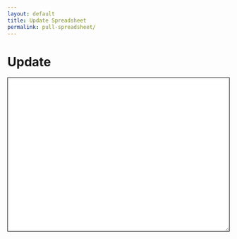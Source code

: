 ```yaml
---
layout: default
title: Update Spreadsheet
permalink: pull-spreadsheet/
---
```


<!--These are JavaScript Libraries-->
<script type="text/javascript" src="/js/jquery-latest.min.js"></script>
<script type="text/javascript" src="/js/utility.js"></script>
<script type="text/javascript" src="/js/cookies.js"></script>
<script type="text/javascript" src="/js/tabletop.js"></script>
<script type="text/javascript" src="/js/js-yaml.min.js"></script>
<script type="text/javascript" src="/js/github.js"></script>

<h1>Update </h1>
<script type="text/javascript">

    // Reset the cookie manually
    //Cookies.expire('token');

    // URL: https://[user/org].github.io/pull-spreadsheet/?key=your_key&worksheet=worksheet_name&token=your_personal_access_token&org=your_org&repo=your_repo&branch=your_branch

    // Incoming Variables append
    var $key = getUrlVar('key');
    var $resource = getUrlVar('worksheet');
    var $oAuthToken = getUrlVar('token');
    var $org = getUrlVar('org');
    var $repo = getUrlVar('repo');
    var $branch = getUrlVar('branch');

    var $yaml_store = "";

    if($oAuthToken !='')
      {
      // Setting a cookie value
      Cookies.set('token', $oAuthToken);
      // Set with expiration
      // Cookies.set('token', $oAuthToken, { expires: '01/01/2017' });
      }

    // Grab the token from cookie
    $oAuthToken = Cookies.get('token');

    $(document).ready( function() {
      Tabletop.init( { key: $key,
                       callback: showInfo,
                       wanted: [ $resource ],
                       debug: true } )
    })

    console.log($resource);

    function showInfo(data, tabletop) {

      $products = new Array();

      $("#table_info").text("We found the tables " + tabletop.model_names.join(", "));

      $.each( tabletop.sheets(), function(i, sheet) {
        $("#table_info").append("<p>" + sheet.name + " has " + sheet.column_names.join(", ") + "</p>");
      });

      $product = tabletop.sheets($resource).all();

      $count = 0;
      $total_count = $product.length;
      $.each( tabletop.sheets($resource).all(), function(i, service) {

          $p = {};
          $.each(service, function($key, $value) {
            //console.log($key + ' == ' + $value);
            $p[$key] = $value;
          });
          $products.push($p);

          $count++;
          //console.log($count + ' == ' + $total_count);
          if($count==$total_count)
            {
            $yaml_dump = jsyaml.dump($products);

            document.getElementById('source').value = $yaml_dump;

            // Grab the token from cookie
            $oAuthToken = Cookies.get('token');

            var github = new Github({token: $oAuthToken,auth: "oauth"});
            var repo = github.getRepo($org,$repo);

            repo.getTree($branch + '?recursive=true', function(err, tree) {

              $.each(tree, function(treeKey, treeValue) {

                $writepath = '_data/' + $resource + '.yaml';
                $path = treeValue['path'];
                $sha = treeValue['sha'];

                //console.log($path + ' == ' + $writepath);

                if($path==$writepath)
                  {
                  repo.writemanual('master',$writepath, $yaml_dump, 'Save', $sha, function(err) { });
                  console.log("writing " + $writepath);
                  //alert("saved " + $writepath);
                  }
                });
              });

            }
      });

    }

</script>
<textarea cols="10" rows="5" id="source" style="border: 1px solid #000; width: 100%; height: 350px;"></textarea>